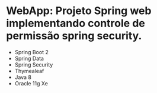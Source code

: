 # WebApp: Projeto Spring web implementando controle de permissão spring security.

* Spring Boot 2
* Spring Data
* Spring Security
* Thymealeaf
* Java 8
* Oracle 11g Xe
